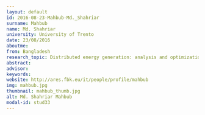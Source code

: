 ```yaml
---
layout: default 
id: 2016-08-23-Mahbub-Md._Shahriar
surname: Mahbub
name: Md. Shahriar
university: University of Trento
date: 23/08/2016
aboutme: 
from: Bangladesh
research_topic: Distributed energy generation: analysis and optimization tools 
abstract: 
advisor: 
keywords: 
website: http://ares.fbk.eu/it/people/profile/mahbub
img: mahbub.jpg
thumbnail: mahbub_thumb.jpg
alt: Md. Shahriar Mahbub
modal-id: stud33
---
```

